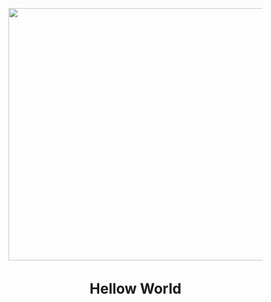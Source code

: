 <p align = "center"><img src = "https://img.freepik.com/free-vector/neon-fingerprint-background-concept_23-2148384080.jpg?t=st=1746403620~exp=1746407220~hmac=083e0f73d5aae0f031838cd52c05151a3e9c874d28edb7fd6507bd6433bf1def&w=996" width = "1000" height = "500" alt=""></p>

<p>
  <h1 align = "center">Hellow World</h1>
</p>


<!--
**CheriannePeterson/CheriannePeterson** is a ✨ _special_ ✨ repository because its `README.md` (this file) appears on your GitHub profile.

Here are some ideas to get you started:

- 🔭 I’m currently working on ...
- 🌱 I’m currently learning ...
- 👯 I’m looking to collaborate on ...
- 🤔 I’m looking for help with ...
- 💬 Ask me about ...
- 📫 How to reach me: ...
- 😄 Pronouns: ...
- ⚡ Fun fact: ...
-->
